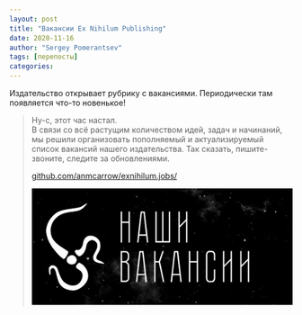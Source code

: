 ```yaml
---
layout: post
title: "Вакансии Ex Nihilum Publishing"
date: 2020-11-16
author: "Sergey Pomerantsev"
tags: [перепосты]
categories:
---
```


Издательство открывает рубрику с вакансиями. Периодически там появляется что-то новенькое!

> Ну-с, этот час настал.  
> В связи со всё растущим количеством идей, задач и начинаний, мы решили организовать пополняемый и актуализируемый список вакансий нашего издательства. Так сказать, пишите-звоните, следите за обновлениями.
>
> [github.com/anmcarrow/exnihilum.jobs/](https://github.com/anmcarrow/exnihilum.jobs/)
>
> ![](/assets/images/Ex-Nihilum-Publishing-CV.jpg)
